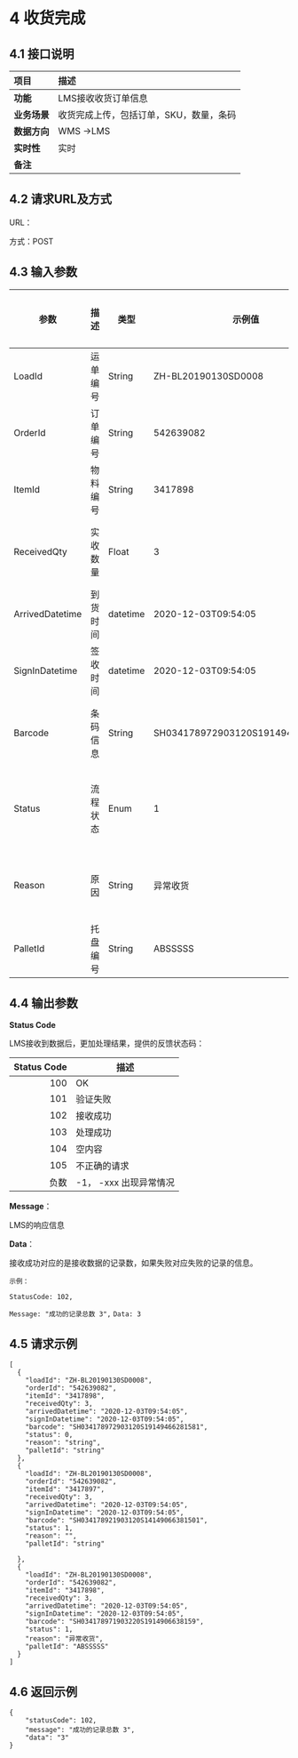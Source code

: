 # 4 收货完成

## 4.1 接口说明

| 项目         | 描述                                    |
| :----------- | :-------------------------------------- |
| **功能**     | LMS接收收货订单信息                     |
| **业务场景** | 收货完成上传，包括订单，SKU，数量，条码 |
| **数据方向** | WMS ->LMS                               |
| **实时性**   | 实时                                    |
| **备注**     |                                         |

## 4.2 请求URL及方式

URL：

方式：POST

## 4.3 输入参数

| 参数            | 描述     | 类型     | 示例值                           | 是否必填 | 备注                     |
| --------------- | -------- | -------- | -------------------------------- | -------- | ------------------------ |
| LoadId          | 运单编号 | String   | ZH-BL20190130SD0008              | 是       |                          |
| OrderId         | 订单编号 | String   | 542639082                        | 是       | JDE订单号                |
| ItemId          | 物料编号 | String   | 3417898                          | 是       | SKU                      |
| ReceivedQty     | 实收数量 | Float    | 3                                | 是       | 订单+运单+SKU的总数量    |
| ArrivedDatetime | 到货时间 | datetime | 2020-12-03T09:54:05              | 是       |                          |
| SignInDatetime  | 签收时间 | datetime | 2020-12-03T09:54:05              | 是       |                          |
| Barcode         | 条码信息 | String   | SH034178972903120S19149466281581 | 是       | SKU对应的条形码信息      |
| Status          | 流程状态 | Enum     | 1                                | 是       | 0：正常收货，1：异常收货 |
| Reason          | 原因     | String   | 异常收货                         | 否       | 异常收货需要提供原因     |
| PalletId        | 托盘编号 | String   | ABSSSSS                          | 否       |                          |

## 4.4 输出参数

**Status Code** 

LMS接收到数据后，更加处理结果，提供的反馈状态码：

| Status Code | 描述                   |
| ----------: | ---------------------- |
|         100 | OK                     |
|         101 | 验证失败               |
|         102 | 接收成功               |
|         103 | 处理成功               |
|         104 | 空内容                 |
|         105 | 不正确的请求           |
|        负数 | -1， -xxx 出现异常情况 |

**Message**：

LMS的响应信息

**Data**： 

接收成功对应的是接收数据的记录数，如果失败对应失败的记录的信息。



`示例：`

`StatusCode: 102,`

`Message: "成功的记录总数 3",`
`Data: 3`



## 4.5 请求示例

```
[
  {
    "loadId": "ZH-BL20190130SD0008",
    "orderId": "542639082",
    "itemId": "3417898",
    "receivedQty": 3,
    "arrivedDatetime": "2020-12-03T09:54:05",
    "signInDatetime": "2020-12-03T09:54:05",
    "barcode": "SH034178972903120S19149466281581",
    "status": 0,
    "reason": "string",
    "palletId": "string"
  },
  {
    "loadId": "ZH-BL20190130SD0008",
    "orderId": "542639082",
    "itemId": "3417897",
    "receivedQty": 3,
    "arrivedDatetime": "2020-12-03T09:54:05",
    "signInDatetime": "2020-12-03T09:54:05",
    "barcode": "SH034178921903120S14149066381501",
    "status": 1,
    "reason": "",
    "palletId": "string"

  },
  {
    "loadId": "ZH-BL20190130SD0008",
    "orderId": "542639082",
    "itemId": "3417898",
    "receivedQty": 3,
    "arrivedDatetime": "2020-12-03T09:54:05",
    "signInDatetime": "2020-12-03T09:54:05",
    "barcode": "SH034178971903220S1914906638159",
    "status": 1,
    "reason": "异常收货",
    "palletId": "ABSSSSS"
  }
]
```



##  4.6 返回示例

```
{
    "statusCode": 102,
    "message": "成功的记录总数 3",
    "data": "3"
}
```







